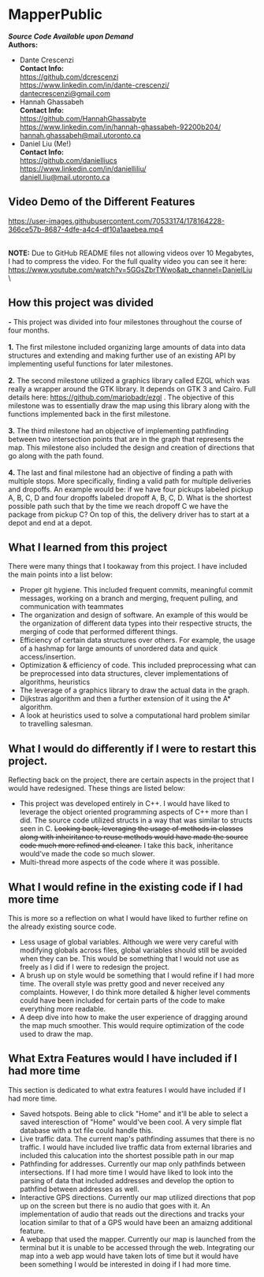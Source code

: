 # MapperPublic
**_Source Code Available upon Demand_**\
**Authors:**
- Dante Crescenzi \
**Contact Info:** \
https://github.com/dcrescenzi \
https://www.linkedin.com/in/dante-crescenzi/ \
dantecrescenzi@gmail.com
- Hannah Ghassabeh \
**Contact Info:**\
https://github.com/HannahGhassabyte \
https://www.linkedin.com/in/hannah-ghassabeh-92200b204/ \
hannah.ghassabeh@mail.utoronto.ca
- Daniel Liu (Me!) \
**Contact Info:**\
https://github.com/danielliucs \
https://www.linkedin.com/in/danielliliu/ \
daniell.liu@mail.utoronto.ca

## Video Demo of the Different Features

https://user-images.githubusercontent.com/70533174/178164228-366ce57b-8687-4dfe-a4c4-df10a1aaebea.mp4

\
**NOTE:** Due to GitHub README files not allowing videos over 10 Megabytes, I had to compress the video. For the full quality video you can see it here:\
https://www.youtube.com/watch?v=5GGsZbrTWwo&ab_channel=DanielLiu \

## How this project was divided
**-** This project was divided into four milestones throughout the course of four months. <br /><br />
**1.** The first milestone included organizing large amounts of data into data structures and extending and making further use of an existing API by implementing useful functions for later milestones.<br /><br />
**2.** The second milestone utilized a graphics library called EZGL which was really a wrapper around the GTK library. It depends on GTK 3 and Cairo. Full details here: https://github.com/mariobadr/ezgl . The objective of this milestone was to essentially draw the map using this library along with the functions implemented back in the first milestone. <br /><br />
**3.** The third milestone had an objective of implementing pathfinding between two intersection points that are in the graph that represents the map. This milestone also included the design and creation of directions that go along with the path found.<br /><br />
**4.** The last and final milestone had an objective of finding a path with multiple stops. More specifically, finding a valid path for multiple deliveries and dropoffs. An example would be: if we have four pickups labeled pickup A, B, C, D and four dropoffs labeled dropoff A, B, C, D. What is the shortest possible path such that by the time we reach dropoff C we have the package from pickup C? On top of this, the delivery driver has to start at a depot and end at a depot. 

## What I learned from this project 
There were many things that I tookaway from this project. I have included the main points into a list below:
* Proper git hygiene. This included frequent commits, meaningful commit messages, working on a branch and merging, frequent pulling, and communication with teammates
* The organization and design of software. An example of this would be the organization of different data types into their respective structs, the merging of code that performed different things.
* Efficiency of certain data structures over others. For example, the usage of a hashmap for large amounts of unordered data and quick access/insertion.
* Optimization & efficiency of code. This included preprocessing what can be preprocessed into data structures, clever implementations of algorithms, heuristics
* The leverage of a graphics library to draw the actual data in the graph.  
* Dijkstras algorithm and then a further extension of it using the A* algorithm.
* A look at heuristics used to solve a computational hard problem similar to travelling salesman. 

## What I would do differently if I were to restart this project.
Reflecting back on the project, there are certain aspects in the project that I would have redesigned. These things are listed below:
* This project was developed entirely in C++. I would have liked to leverage the object oriented programming aspects of C++ more than I did. The source code utilized structs in a way that was similar to structs seen in C. ~~Looking back, leveraging the usage of methods in classes along with inheiritance to reuse methods would have made the source code much more refined and cleaner.~~ I take this back, inheritance would've made the code so much slower. 
* Multi-thread more aspects of the code where it was possible. 

## What I would refine in the existing code if I had more time
This is more so a reflection on what I would have liked to further refine on the already existing source code. 
* Less usage of global variables. Although we were very careful with modifying globals across files, global variables should still be avoided when they can be. This would be something that I would not use as freely as I did if I were to redesign the project.
* A brush up on style would be something that I would refine if I had more time. The overall style was pretty good and never received any complaints. However, I do think more detailed & higher level comments could have been included for certain parts of the code to make everything more readable.
* A deep dive into how to make the user experience of dragging around the map much smoother. This would require optimization of the code used to draw the map.

## What Extra Features would I have included if I had more time
This section is dedicated to what extra features I would have included if I had more time.
* Saved hotspots. Being able to click "Home" and it'll be able to select a saved interesction of "Home" would've been cool. A very simple flat database with a txt file could handle this. 
* Live traffic data. The current map's pathfinding assumes that there is no traffic. I would have included live traffic data from external libraries and included this calucation into the shortest possible path in our map
* Pathfinding for addresses. Currently our map only pathfinds between intersections. If I had more time I would have liked to look into the parsing of data that included addresses and develop the option to pathfind between addresses as well.
* Interactive GPS directions. Currently our map utilized directions that pop up on the screen but there is no audio that goes with it. An implementation of audio that reads out the directions and tracks your location similar to that of a GPS would have been an amaizng additional feature.
* A webapp that used the mapper. Currently our map is launched from the terminal but it is unable to be accessed through the web. Integrating our map into a web app would have taken lots of time but it would have been something I would be interested in doing if I had more time.
